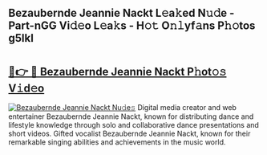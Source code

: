 ## Bezaubernde Jeannie Nackt L𝚎a𝚔ed N𝚞𝚍e - Part-nGG Vi𝚍𝚎o L𝚎a𝚔s - H𝚘𝚝 O𝚗𝚕yf𝚊ns P𝚑𝚘tos g5lkI

# <h2><a href="http://kf66t6b.oniu.top/?m=Bezaubernde+Jeannie+Nackt">🔗👉 🔴 Bezaubernde Jeannie Nackt P𝚑ot𝚘𝚜 V𝚒d𝚎o</a></h2>

[![Bezaubernde Jeannie Nackt Nu𝚍e𝚜](https://i.imgur.com/0qMVB7G.gif)](http://kf66t6b.oniu.top/?m=Bezaubernde+Jeannie+Nackt)
Digital media creator and web entertainer Bezaubernde Jeannie Nackt, known for distributing dance and lifestyle knowledge through solo and collaborative dance presentations and short videos. Gifted vocalist Bezaubernde Jeannie Nackt, known for their remarkable singing abilities and achievements in the music world.  
